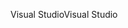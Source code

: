 <span data-ttu-id="601c3-101">Visual Studio</span><span class="sxs-lookup"><span data-stu-id="601c3-101">Visual Studio</span></span>